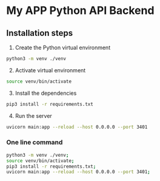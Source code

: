 # My APP Python API Backend

## Installation steps

1. Create the Python virtual environment

```bash
python3 -m venv ./venv
```

2. Activate virtual environment

```bash
source venv/bin/activate
```

3. Install the dependencies

```bash
pip3 install -r requirements.txt
```

4. Run the server

```bash
uvicorn main:app --reload --host 0.0.0.0 --port 3401
```

### One line command

```bash
python3 -m venv ./venv;
source venv/bin/activate;
pip3 install -r requirements.txt;
uvicorn main:app --reload --host 0.0.0.0 --port 3401;
```